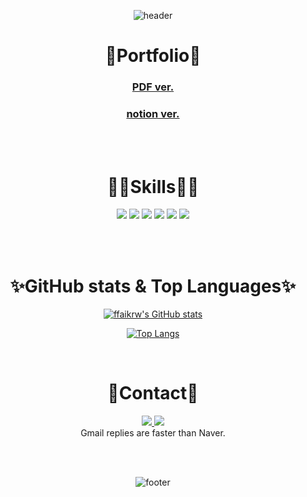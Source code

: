 <div align="center">


  ![header](https://capsule-render.vercel.app/api?type=waving&color=02e5ed&height=200&section=header&text=A%20Brief%20Introduction&fontColor=ffffff&fontAlignY=30&fontSize=35&desc=of%20JeongHyewon's%20github😎&descAlignY=50&animation=fadeIn)


  # 📑Portfolio📑
  ### [PDF ver.](JeongHyewon_portfolio.pdf)
  ### [notion ver.](https://modern-detective-6d2.notion.site/JeongHyewon-s-Portfolio-0f9cde8a221d466ab9bd3ee418b3b045)
  <br><br>
  
  
  # 👩‍💻Skills👩‍💻
  
  <img src="https://img.shields.io/badge/Java-007396?style=for-the-badge&logo=Java&logoColor=ffffff">
  <img src="https://img.shields.io/badge/MySQL-4479A1?style=for-the-badge&logo=MySQL&logoColor=ffffff">
  <img src="https://img.shields.io/badge/JavaScript-F7DF1E?style=for-the-badge&logo=JavaScript&logoColor=ffffff">
  <img src="https://img.shields.io/badge/HTML5-E34F26?style=for-the-badge&logo=HTML5&logoColor=ffffff">
  <img src="https://img.shields.io/badge/CSS3-1572B6?style=for-the-badge&logo=Css3&logoColor=ffffff">
  <img src="https://img.shields.io/badge/SpringBoot-6DB33F?style=for-the-badge&logo=SpringBoot&logoColor=ffffff">

  <br><br>

  # ✨GitHub stats & Top Languages✨
   [![ffaikrw's GitHub stats](https://github-readme-stats.vercel.app/api?username=ffaikrw&show_icons=true&theme=tokyonight&bg_color=ffffff&include_all_commits=true&border_color=86B3FD&custom_title=Hyewon's%20GitHub%20stats)](https://github.com/ffaikrw/github-readme-stats)

   [![Top Langs](https://github-readme-stats.vercel.app/api/top-langs/?username=ffaikrw&layout=compact&title_color=86B3FD&body_color=86B3FD&border_color=86B3FD)](https://github.com/ffaikrw/github-readme-stats)
  
  <br>

  # 📧Contact📧
  <a href="ffaikrw@gmail.com" target="_blank" align="center">
    <img src="https://img.shields.io/badge/Gmail-EA4335?style=flat-square&logo=Gmail&logoColor=white"/>
  </a>
  
  <a href="jhwn0202@naver.com" target="_blank" align="center">
    <img src="https://img.shields.io/badge/Naver-03C75A?style=flat-square&logo=Naver&logoColor=white"/>
  </a>
  
  <br>
  Gmail replies are faster than Naver.
  
  <br><br>
  
  ![footer](https://capsule-render.vercel.app/api?type=waving&color=02e5ed&height=200&section=footer&text=🌊%20🌊%20🌊&fontAlignY=65&fontSize=30&animation=fadeIn)

</div>

